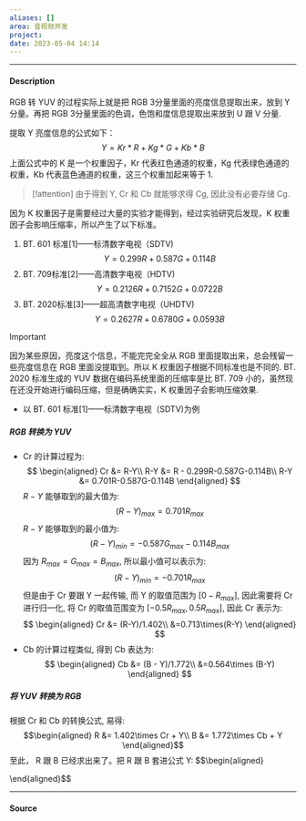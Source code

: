 ```yaml
---
aliases: []
area: 音视频开发
project: 
date: 2023-05-04 14:14
---
```

---
#### Description
RGB 转 YUV 的过程实际上就是把 RGB 3分量里面的亮度信息提取出来，放到 Y 分量。再把 RGB 3分量里面的色调，色饱和度信息提取出来放到 U 跟 V 分量.

提取 Y 亮度信息的公式如下：
$$
Y = Kr*R + Kg*G+Kb*B
$$
上面公式中的 K 是一个权重因子，Kr 代表红色通道的权重，Kg 代表绿色通道的权重，Kb 代表蓝色通道的权重，这三个权重加起来等于 1.
> [!attention] 
> 由于得到 Y, Cr 和 Cb 就能够求得 Cg, 因此没有必要存储 Cg.

因为 K 权重因子是需要经过大量的实验才能得到，经过实验研究后发现，K 权重因子会影响压缩率，所以产生了以下标准。

1. BT. 601 标准[1]——标清数字电视（SDTV)
$$
Y = 0.299R + 0.587G + 0.114B
$$
1. BT. 709标准[2]——高清数字电视（HDTV)
$$
Y = 0.2126R + 0.7152G + 0.0722B
$$
1. BT. 2020标准[3]——超高清数字电视（UHDTV)
$$
Y = 0.2627R + 0.6780G + 0.0593B
$$

> [!important] 
> 因为某些原因，亮度这个信息，不能完完全全从 RGB 里面提取出来，总会残留一些亮度信息在 RGB 里面没提取到。所以 K 权重因子根据不同标准也是不同的.
> BT. 2020 标准生成的 YUV 数据在编码系统里面的压缩率是比 BT. 709 小的，虽然现在还没开始进行编码压缩，但是确确实实，K 权重因子会影响压缩效果.

- 以 BT. 601 标准[1]——标清数字电视（SDTV)为例
##### RGB 转换为 YUV
- Cr 的计算过程为: 
$$
\begin{aligned}
Cr &= R-Y\\
R-Y &= R - 0.299R-0.587G-0.114B\\
R-Y &= 0.701R-0.587G-0.114B
\end{aligned}
$$
$R-Y$ 能够取到的最大值为:
$$
(R-Y)_{max} = 0.701R_{max}
$$
$R-Y$ 能够取到的最小值为:
$$
(R-Y)_{min} = -0.587G_{max}-0.114B_{max}
$$
因为 $R_{max} = G_{max} = B_{max}$, 所以最小值可以表示为:
$$
(R-Y)_{min} = -0.701R_{max}
$$
但是由于 Cr 要跟 Y 一起传输, 而 Y 的取值范围为 $[0-R_{max}]$, 因此需要将 Cr 进行归一化, 将 Cr 的取值范围变为 $[-0.5R_{max}, 0.5R_{max}]$, 因此 Cr 表示为:
$$
\begin{aligned}
Cr &= (R-Y)/1.402\\
&=0.713\times(R-Y)
\end{aligned}
$$
- Cb 的计算过程类似, 得到 Cb 表达为:
$$
\begin{aligned}
Cb &= (B - Y)/1.772\\
&=0.564\times (B-Y)
\end{aligned}
$$
##### 将 YUV 转换为 RGB
根据 Cr 和 Cb 的转换公式, 易得:
$$\begin{aligned}
R &= 1.402\times Cr + Y\\
B &= 1.772\times Cb + Y
\end{aligned}$$
至此， R 跟 B 已经求出来了。把 R 跟 B 套进公式 Y:
$$\begin{aligned}

\end{aligned}$$

---
#### Source
